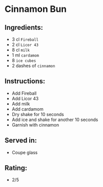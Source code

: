 # Cinnamon Bun

## Ingredients:
- 3 cl `Fireball`
- 2 cl `Licor 43`
- 8 cl `milk`
- 1 ml `cardamom`
- 8 `ice cubes`
- 2 dashes of `cinnamon`

## Instructions:
- Add Fireball
- Add Licor 43
- Add milk
- Add cardamom
- Dry shake for 10 seconds
- Add ice and shake for another 10 seconds
- Garnish with cinnamon

## Served in:
- Coupe glass

## Rating:
- 2/5